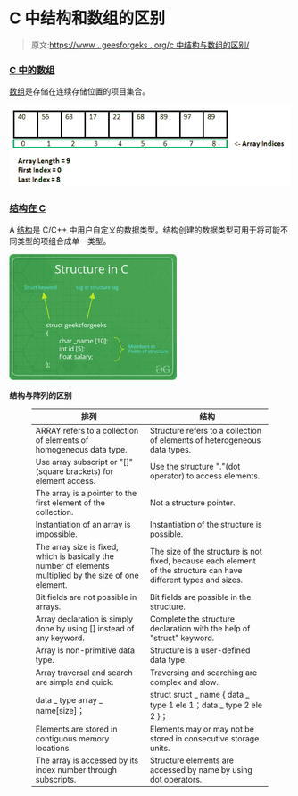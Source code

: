 # C 中结构和数组的区别

> 原文:[https://www . geesforgeks . org/c 中结构与数组的区别/](https://www.geeksforgeeks.org/difference-between-structure-and-array-in-c/)

### [C 中的数组](https://www.geeksforgeeks.org/arrays-in-c-cpp/)

[数组](https://www.geeksforgeeks.org/arrays-in-c-cpp/)是存储在连续存储位置的项目集合。

![arrays](img/13b7429b646a58c1b6e67867ce0dab9c.png)

### [结构在 C](https://www.geeksforgeeks.org/structures-c/)

A [结构](https://www.geeksforgeeks.org/structures-c/)是 C/C++ 中用户自定义的数据类型。结构创建的数据类型可用于将可能不同类型的项组合成单一类型。

![](img/a6704d86c3eb342c495c08554c6774d4.png)

**结构与阵列的区别**

<figure class="table">

| 排列 | 结构 |
| --- | --- |
| ARRAY refers to a collection of elements of homogeneous data type. | Structure refers to a collection of elements of heterogeneous data types. |
| Use array subscript or "[]" (square brackets) for element access. | Use the structure "."(dot operator) to access elements. |
| The array is a pointer to the first element of the collection. | Not a structure pointer. |
| Instantiation of an array is impossible. | Instantiation of the structure is possible. |
| The array size is fixed, which is basically the number of elements multiplied by the size of one element. | The size of the structure is not fixed, because each element of the structure can have different types and sizes. |
| Bit fields are not possible in arrays. | Bit fields are possible in the structure. |
| Array declaration is simply done by using [] instead of any keyword. | Complete the structure declaration with the help of "struct" keyword. |
| Array is non-primitive data type. | Structure is a user-defined data type. |
| Array traversal and search are simple and quick. | Traversing and searching are complex and slow. |
| data _ type array _ name[size]； | struct sruct _ name { data _ type 1 ele 1；data _ type 2 ele 2 }； |
| Elements are stored in contiguous memory locations. | Elements may or may not be stored in consecutive storage units. |
| The array is accessed by its index number through subscripts. | Structure elements are accessed by name by using dot operators. |

</figure>